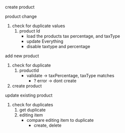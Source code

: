 create product


product change
1. check for duplicate values
	1. product Id
		* load the products tax percentage, and taxType
		* update Everything
		* disable taxtype and percentage

add new product
1. check for duplicate
	1. productId
		* validate -> taxPercentage, taxType matches
			* ? error -> dont create
2. create product

update existing product
1. check for duplicates
	1. get duplicate
	2. editing item 
		* compare editing item to duplicate
			* create, delete



